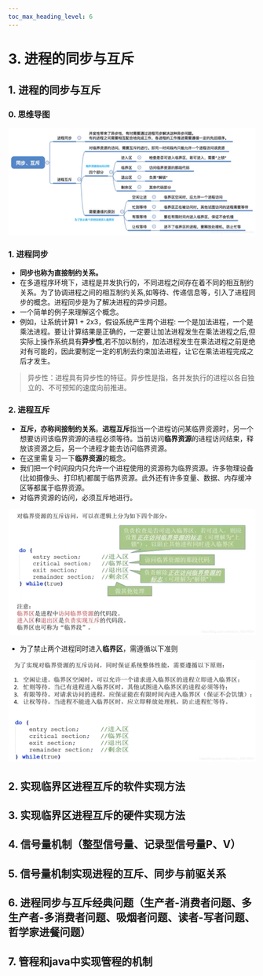 ```yaml
---
toc_max_heading_level: 6
---
```


# 3. 进程的同步与互斥

## 1. 进程的同步与互斥

### 0. 思维导图

![同步与互斥](进程管理/同步与互斥.png)

### 1. 进程同步

- **同步也称为直接制约关系。**
- 在多道程序环境下，进程是并发执行的，不同进程之间存在着不同的相互制约关系。为了协调进程之间的相互制约关系,如等待、传递信息等，引入了进程同步的概念。进程同步是为了解决进程的异步问题。
- 一个简单的例子来理解这个概念。
- 例如，让系统计算1 + 2x3，假设系统产生两个进程: 一个是加法进程，一个是乘法进程。要让计算结果是正确的，一定要让加法进程发生在乘法进程之后,但实际上操作系统具有**异步性**,若不加以制约，加法进程发生在乘法进程之前是绝对有可能的，因此要制定一定的机制去约束加法进程，让它在乘法进程完成之后才发生。

> 异步性：进程具有异步性的特征。异步性是指，各并发执行的进程以各自独立的、不可预知的速度向前推进。

### 2. 进程互斥

- **互斥，亦称间接制约关系**。**进程互斥**指当一个进程访问某临界资源时，另一个想要访问该临界资源的进程必须等待。当前访问**临界资源**的进程访问结束，释放该资源之后，另一个进程才能去访问临界资源。
- 在这里需复习一下**临界资源**的概念。
- 我们把一个时间段内只允许一个进程使用的资源称为临界资源。许多物理设备(比如摄像头、打印机)都属于临界资源。此外还有许多变量、数据、内存缓冲区等都属于临界资源。
- 对临界资源的访问，必须互斥地进行。
  
![临界资源的访问](进程管理/临界资源的访问.png)

- 为了禁止两个进程同时进入**临界区**，需遵循以下准则

![临界区访问规则](进程管理/临界区访问规则.png)

## 2. 实现临界区进程互斥的软件实现方法
## 3. 实现临界区进程互斥的硬件实现方法
## 4. 信号量机制（整型信号量、记录型信号量P、V）
## 5. 信号量机制实现进程的互斥、同步与前驱关系
## 6. 进程同步与互斥经典问题（生产者-消费者问题、多生产者-多消费者问题、吸烟者问题、读者-写者问题、哲学家进餐问题）
## 7. 管程和java中实现管程的机制
